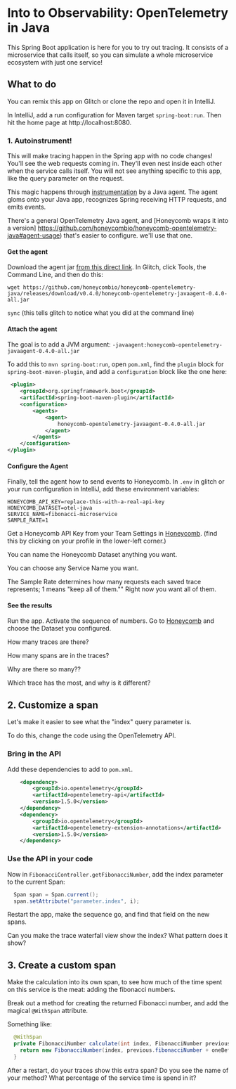 # Into to Observability: OpenTelemetry in Java

This Spring Boot application is here for you to try out tracing.
It consists of a microservice that calls itself, so you can simulate
a whole microservice ecosystem with just one service!

## What to do

You can remix this app on Glitch or clone the repo and open it in IntelliJ.

In IntelliJ, add a run configuration for Maven target `spring-boot:run`. Then hit the home page at http://localhost:8080.

### 1. Autoinstrument!

This will make tracing happen in the Spring app with no code changes!
You'll see the web requests coming in. They'll even nest inside each other when the service calls itself. You will not
see anything specific to this app, like the query parameter on the request.

This magic happens through [instrumentation](https://docs.oracle.com/en/java/javase/11/docs/api/java.instrument/java/lang/instrument/Instrumentation.html) by a Java agent.
The agent gloms onto your Java app, recognizes Spring receiving HTTP requests, and emits events.

There's a general OpenTelemetry Java agent, and [Honeycomb wraps it into a version]
https://github.com/honeycombio/honeycomb-opentelemetry-java#agent-usage) that's easier to configure. we'll use that one.

#### Get the agent

Download the agent jar [from this direct link](https://github.com/honeycombio/honeycomb-opentelemetry-java/releases/download/v0.4.0/honeycomb-opentelemetry-javaagent-0.4.0-all.jar).
In Glitch, click Tools, the Command Line, and then do this:

`wget https://github.com/honeycombio/honeycomb-opentelemetry-java/releases/download/v0.4.0/honeycomb-opentelemetry-javaagent-0.4.0-all.jar`

`sync` (this tells glitch to notice what you did at the command line)

#### Attach the agent

The goal is to add a JVM argument: `-javaagent:honeycomb-opentelemetry-javaagent-0.4.0-all.jar`

To add this to `mvn spring-boot:run`,
open `pom.xml`, find the `plugin` block for `spring-boot-maven-plugin`, and 
add a `configuration` block like the one here:

```xml
 <plugin>
    <groupId>org.springframework.boot</groupId>
    <artifactId>spring-boot-maven-plugin</artifactId>
    <configuration>
        <agents>
            <agent>
                honeycomb-opentelemetry-javaagent-0.4.0-all.jar
            </agent>
        </agents>
    </configuration>
</plugin>
```

#### Configure the Agent

Finally, tell the agent how to send events to Honeycomb.
In `.env` in glitch or your run configuration in IntelliJ, add these
environment variables:

```
HONEYCOMB_API_KEY=replace-this-with-a-real-api-key
HONEYCOMB_DATASET=otel-java
SERVICE_NAME=fibonacci-microservice
SAMPLE_RATE=1
```

Get a Honeycomb API Key from your Team Settings in [Honeycomb](https://ui.honeycomb.io).
(find this by clicking on your profile in the lower-left corner.)

You can name the Honeycomb Dataset anything you want.

You can choose any Service Name you want.

The Sample Rate determines how many requests each saved trace represents; 1 means "keep all of them."" Right now you want all of them.

#### See the results

Run the app. Activate the sequence of numbers.
Go to [Honeycomb](https://ui.honeycomb.io) and choose the Dataset you configured.

How many traces are there?

How many spans are in the traces?

Why are there so many??

Which trace has the most, and why is it different?

## 2. Customize a span

Let's make it easier to see what the "index" query parameter is.

To do this, change the code using the OpenTelemetry API.

### Bring in the API

Add these dependencies to add to `pom.xml`.

```xml
    <dependency>
        <groupId>io.opentelemetry</groupId>
        <artifactId>opentelemetry-api</artifactId>
        <version>1.5.0</version>
    </dependency>
    <dependency>
        <groupId>io.opentelemetry</groupId>
        <artifactId>opentelemetry-extension-annotations</artifactId>
        <version>1.5.0</version>
    </dependency>
```

### Use the API in your code

Now in `FibonacciController.getFibonacciNumber`, add the index parameter to the current Span:

```java
  Span span = Span.current();
  span.setAttribute("parameter.index", i);
```

Restart the app, make the sequence go, and find that field on the new spans.

Can you make the trace waterfall view show the index? What pattern does it show?

## 3. Create a custom span

Make the calculation into its own span, to see how much of the time spent on
this service is the meat: adding the fibonacci numbers.

Break out a method for creating the returned Fibonacci number, and add the
magical `@WithSpan` attribute.

Something like:

```java
  @WithSpan
  private FibonacciNumber calculate(int index, FibonacciNumber previous, FibonacciNumber oneBeforeThat) {
    return new FibonacciNumber(index, previous.fibonacciNumber + oneBeforeThat.fibonacciNumber);
  }
```

After a restart, do your traces show this extra span? Do you see the name of your method?
What percentage of the service time is spend in it?
